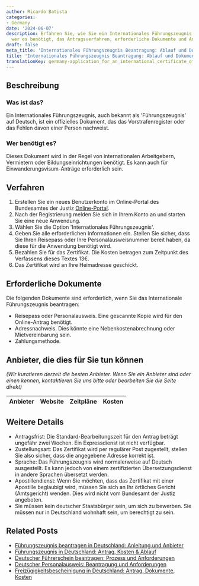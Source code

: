```yaml
---
author: Ricardo Batista
categories:
- Germany
date: '2024-06-07'
description: Erfahren Sie, wie Sie ein Internationales Führungszeugnis beantragen,
  wer es benötigt, das Antragsverfahren, erforderliche Dokumente und Anbieterinformationen.
draft: false
meta_title: 'Internationales Führungszeugnis Beantragung: Ablauf und Dokumente'
title: 'Internationales Führungszeugnis Beantragung: Ablauf und Dokumente'
translationKey: germany-application_for_an_international_certificate_of_conduct
---
```



## Beschreibung
### Was ist das?
Ein Internationales Führungszeugnis, auch bekannt als 'Führungszeugnis' auf Deutsch, ist ein offizielles Dokument, das das Vorstrafenregister oder das Fehlen davon einer Person nachweist.

### Wer benötigt es?
Dieses Dokument wird in der Regel von internationalen Arbeitgebern, Vermietern oder Bildungseinrichtungen benötigt. Es kann auch für Einwanderungsvisum-Anträge erforderlich sein.

## Verfahren
1. Erstellen Sie ein neues Benutzerkonto im Online-Portal des Bundesamtes der Justiz [Online-Portal](https://www.fuehrungszeugnis.bund.de).
2. Nach der Registrierung melden Sie sich in Ihrem Konto an und starten Sie eine neue Anwendung.
3. Wählen Sie die Option 'Internationales Führungszeugnis'.
4. Geben Sie alle erforderlichen Informationen ein. Stellen Sie sicher, dass Sie Ihren Reisepass oder Ihre Personalausweisnummer bereit haben, da diese für die Anwendung benötigt wird.
5. Bezahlen Sie für das Zertifikat. Die Kosten betragen zum Zeitpunkt des Verfassens dieses Textes 13€.
6. Das Zertifikat wird an Ihre Heimadresse geschickt.

## Erforderliche Dokumente
Die folgenden Dokumente sind erforderlich, wenn Sie das Internationale Führungszeugnis beantragen:

- Reisepass oder Personalausweis. Eine gescannte Kopie wird für den Online-Antrag benötigt.
- Adressnachweis. Dies könnte eine Nebenkostenabrechnung oder Mietvereinbarung sein.
- Zahlungsmethode.

## Anbieter, die dies für Sie tun können

_(Wir kuratieren derzeit die besten Anbieter. Wenn Sie ein Anbieter sind oder einen kennen, kontaktieren Sie uns bitte oder bearbeiten Sie die Seite direkt)_

| Anbieter | Website | Zeitpläne | Kosten |
| --------------- | --------------- | :-------------: | :-------------: |

## Weitere Details
- Antragsfrist: Die Standard-Bearbeitungszeit für den Antrag beträgt ungefähr zwei Wochen. Ein Expressdienst ist nicht verfügbar.
- Zustellungsart: Das Zertifikat wird per regulärer Post zugestellt, stellen Sie also sicher, dass die angegebene Adresse korrekt ist.
- Sprache: Das Führungszeugnis wird normalerweise auf Deutsch ausgestellt. Es kann jedoch von einem zertifizierten Übersetzungsdienst in andere Sprachen übersetzt werden.
- Apostillendienst: Wenn Sie möchten, dass das Zertifikat mit einer Apostille beglaubigt wird, müssen Sie sich an Ihr örtliches Gericht (Amtsgericht) wenden. Dies wird nicht vom Bundesamt der Justiz angeboten.
- Sie müssen kein deutscher Staatsbürger sein, um sich zu bewerben. Sie müssen nur in Deutschland wohnhaft sein, um berechtigt zu sein.
## Related Posts

- [Führungszeugnis beantragen in Deutschland: Anleitung und Anbieter](https://tramitit.com/de/guides/germany/beantragung_eines_fuhrungszeugnisses/)
- [Führungszeugnis in Deutschland: Antrag, Kosten & Ablauf](https://tramitit.com/de/guides/germany/fuhrungszeugnis_online_beantragen/)
- [Deutscher Führerschein beantragen: Prozess und Anforderungen](https://tramitit.com/de/guides/germany/beantragung_eines_fuhrerscheins/)
- [Deutscher Personalausweis: Beantragung und Anforderungen](https://tramitit.com/de/guides/germany/beantragung_eines_personalausweises/)
- [Freizügigkeitsbescheinigung in Deutschland: Antrag, Dokumente, Kosten](https://tramitit.com/de/guides/germany/freizugigkeitsbescheinigung/)